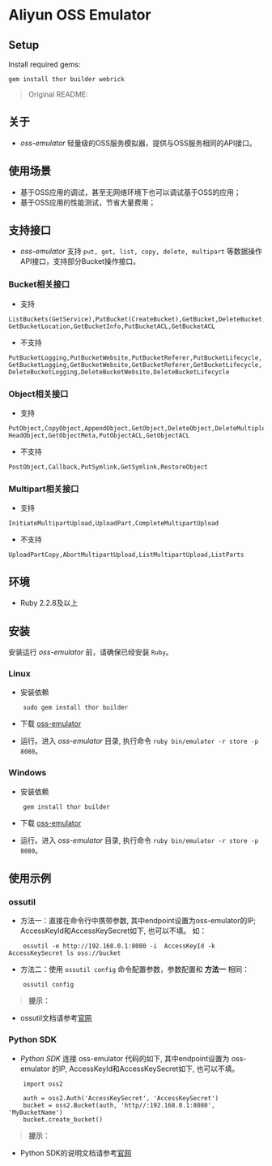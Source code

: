# Aliyun OSS Emulator

## Setup
Install required gems:
```shell
gem install thor builder webrick
```

> Original README:
## 关于
- *oss-emulator* 轻量级的OSS服务模拟器，提供与OSS服务相同的API接口。

## 使用场景
- 基于OSS应用的调试，甚至无网络环境下也可以调试基于OSS的应用；
- 基于OSS应用的性能测试，节省大量费用；

## 支持接口

- *oss-emulator* 支持 `put, get, list, copy, delete, multipart` 等数据操作API接口，支持部分Bucket操作接口。

### Bucket相关接口
- 支持
```
ListBuckets(GetService),PutBucket(CreateBucket),GetBucket,DeleteBucket,
GetBucketLocation,GetBucketInfo,PutBucketACL,GetBucketACL
```

- 不支持
```
PutBucketLogging,PutBucketWebsite,PutBucketReferer,PutBucketLifecycle,
GetBucketLogging,GetBucketWebsite,GetBucketReferer,GetBucketLifecycle,
DeleteBucketLogging,DeleteBucketWebsite,DeleteBucketLifecycle
```

### Object相关接口
- 支持
```
PutObject,CopyObject,AppendObject,GetObject,DeleteObject,DeleteMultipleObjects,
HeadObject,GetObjectMeta,PutObjectACL,GetObjectACL
```

- 不支持
```
PostObject,Callback,PutSymlink,GetSymlink,RestoreObject
```

### Multipart相关接口
- 支持
```
InitiateMultipartUpload,UploadPart,CompleteMultipartUpload
```

- 不支持
```
UploadPartCopy,AbortMultipartUpload,ListMultipartUpload,ListParts
```

## 环境
- Ruby 2.2.8及以上

## 安装
安装运行 *oss-emulator* 前，请确保已经安装 `Ruby`。

### Linux
- 安装依赖
```
    sudo gem install thor builder
```

- 下载 [oss-emulator](https://github.com/aliyun/oss-emulator)

- 运行。进入 *oss-emulator* 目录, 执行命令 `ruby bin/emulator -r store -p 8080`。

### Windows

- 安装依赖
```
    gem install thor builder
```

- 下载 [oss-emulator](https://github.com/aliyun/oss-emulator)

- 运行。进入 *oss-emulator* 目录, 执行命令 `ruby bin/emulator -r store -p 8080`。

## 使用示例

### ossutil

- 方法一：直接在命令行中携带参数, 其中endpoint设置为oss-emulator的IP; AccessKeyId和AccessKeySecret如下, 也可以不填。 如：
```
    ossutil -e http://192.168.0.1:8080 -i  AccessKeyId -k AccessKeySecret ls oss://bucket
```

- 方法二：使用 `ossutil config` 命令配置参数，参数配置和 **方法一** 相同：
```
    ossutil config
```

> **提示：**
- ossutil文档请参考[官网](https://help.aliyun.com/document_detail/50452.html)
  
### Python SDK

- *Python SDK* 连接 oss-emulator 代码的如下, 其中endpoint设置为 oss-emulator 的IP, AccessKeyId和AccessKeySecret如下, 也可以不填。

```
    import oss2

    auth = oss2.Auth('AccessKeySecret', 'AccessKeySecret')
    bucket = oss2.Bucket(auth, 'http//:192.168.0.1:8080', 'MyBucketName')
    bucket.create_bucket()
```

> **提示：**
- Python SDK的说明文档请参考[官网](https://help.aliyun.com/document_detail/32026.html?spm=5176.doc32026.3.3.RQzyY1)
